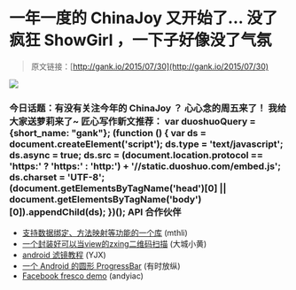 #  一年一度的 ChinaJoy 又开始了... 没了疯狂 ShowGirl ，一下子好像没了气氛

> 原文链接：[http://gank.io/2015/07/30](http://gank.io/2015/07/30)

![](http://ww4.sinaimg.cn/large/7a8aed7bgw1eujhfwyj27j20qo0hs0vy.jpg)

### 今日话题：有没有关注今年的 ChinaJoy ？                                                                        心心念的周五来了！                                                                                            我给大家送萝莉来了~                                                                                    匠心写作新文推荐：                                                                                var duoshuoQuery = {short_name: "gank"};    (function () {        var ds = document.createElement('script');        ds.type = 'text/javascript';        ds.async = true;        ds.src = (document.location.protocol == 'https:' ? 'https:' : 'http:') + '//static.duoshuo.com/embed.js';        ds.charset = 'UTF-8';        (document.getElementsByTagName('head')[0]        || document.getElementsByTagName('body')[0]).appendChild(ds);    })();                                API                            合作伙伴                                    

* [支持数据绑定、方法映射等功能的一个库](https://github.com/florent37/Carpaccio) (mthli)
* [一个封装好可以当view的zxing二维码扫描](https://github.com/dm77/barcodescanner) (大城小黄)
* [android 滤镜教程](http://blog.csdn.net/wyhuan1030/article/details/45094715) (YJX)
* [一个 Android 的圆形 ProgressBar](https://github.com/jakob) (有时放纵)
* [Facebook fresco demo](https://github.com/liaohuqiu/fresco) (andyiac)

